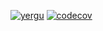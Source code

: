 [![yergu](https://circleci.com/<VCS>/yergu/MobApp.svg?style=svg)](https://app.circleci.com/pipelines/github/yergu/MobApp)
[![codecov](https://codecov.io/gh/yergu/MobApp/branch/master/graph/badge.svg?token=G3AIP33QLR)](https://codecov.io/gh/yergu/MobApp)